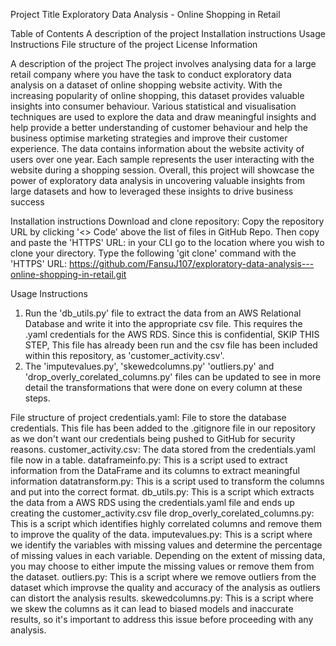 Project Title
Exploratory Data Analysis - Online Shopping in Retail

Table of Contents
A description of the project
Installation instructions
Usage Instructions
File structure of the project
License Information


A description of the project
The project involves analysing data for a large retail company where you have the task to conduct exploratory data analysis on a dataset of online shopping website activity. With the increasing popularity of online shopping, this dataset provides valuable insights into consumer behaviour. Various statistical and visualisation techniques are used to explore the data and draw meaningful insights and help provide a better understanding of customer behaviour and help the business optimise marketing strategies and improve their customer experience. The data contains information about the website activity of users over one year. Each sample represents the user interacting with the website during a shopping session. Overall, this project will showcase the power of exploratory data analysis in uncovering valuable insights from large datasets and how to leveraged these insights to drive business success

Installation instructions
Download and clone repository:
Copy the repository URL by clicking '<> Code' above the list of files in GitHub Repo. Then copy and paste the 'HTTPS' URL:
in your CLI go to the location where you wish to clone your directory.
Type the following 'git clone' command with the 'HTTPS' URL:
https://github.com/FansuJ107/exploratory-data-analysis---online-shopping-in-retail.git

Usage Instructions
1. Run the 'db_utils.py' file to extract the data from an AWS Relational Database and write it into the appropriate csv file. This requires the .yaml credentials for the AWS RDS.
Since this is confidential, SKIP THIS STEP, This file has already been run and the csv file has been included within this repository, as 'customer_activity.csv'.
2. The 'imputevalues.py', 'skewedcolumns.py' 'outliers.py' and 'drop_overly_corelated_columns.py' files can be updated to see in more detail the transformations that were done on every column at these steps.

File structure of project
credentials.yaml: File to store the database credentials. This file has been added to the .gitignore file in our repository as we don't want our credentials being pushed to GitHub for security reasons.
customer_activity.csv: The data stored from the credentials.yaml file now in a table.
dataframeinfo.py:  This is a script used to extract information from the DataFrame and its columns to extract meaningful information
datatransform.py: This is a script used to transform the columns and put into the correct format.
db_utils.py: This is a script which extracts the data from a AWS RDS using the credentials.yaml file and ends up creating the customer_activity.csv file
drop_overly_corelated_columns.py: This is a script which identifies highly correlated columns and remove them to improve the quality of the data.
imputevalues.py: This is a script where we identify the variables with missing values and determine the percentage of missing values in each variable. Depending on the extent of missing data, you may choose to either impute the missing values or remove them from the dataset.
outliers.py: This is a script where we remove outliers from the dataset which improvse the quality and accuracy of the analysis as outliers can distort the analysis results.
skewedcolumns.py: This is a script where we skew the columns as it can lead to biased models and inaccurate results, so it's important to address this issue before proceeding with any analysis.
